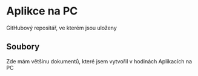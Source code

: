 # Aplikce na PC

GitHubový repositář, ve kterém jsou uloženy 

## Soubory

Zde mám většinu dokumentů, které jsem vytvořil v hodinách Aplikacích na PC

